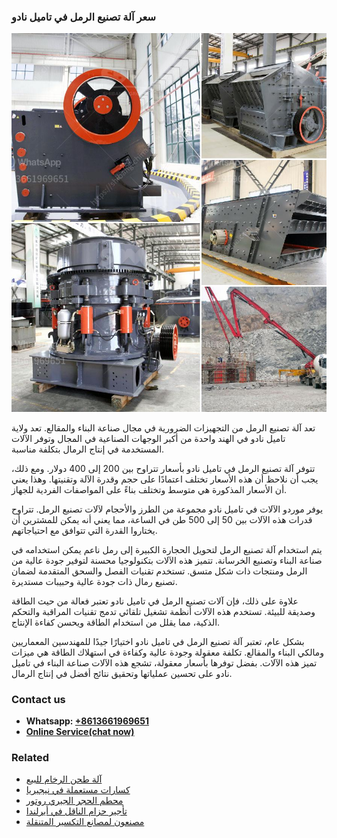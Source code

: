 <h3>سعر آلة تصنيع الرمل في تاميل نادو</h3><img src='1701850954.jpg' alt=''><p>تعد آلة تصنيع الرمل من التجهيزات الضرورية في مجال صناعة البناء والمقالع. تعد ولاية تاميل نادو في الهند واحدة من أكبر الوجهات الصناعية في المجال وتوفر الآلات المستخدمة في إنتاج الرمال بتكلفة مناسبة.</p><p>تتوفر آلة تصنيع الرمل في تاميل نادو بأسعار تتراوح بين 200 إلى 400 دولار. ومع ذلك، يجب أن نلاحظ أن هذه الأسعار تختلف اعتمادًا على حجم وقدرة الآلة وتقنيتها. وهذا يعني أن الأسعار المذكورة هي متوسط ​​وتختلف بناءً على المواصفات الفردية للجهاز.</p><p>يوفر موردو الآلات في تاميل نادو مجموعة من الطرز والأحجام لآلات تصنيع الرمل. تتراوح قدرات هذه الآلات بين 50 إلى 500 طن في الساعة، مما يعني أنه يمكن للمشترين أن يختاروا القدرة التي تتوافق مع احتياجاتهم.</p><p>يتم استخدام آلة تصنيع الرمل لتحويل الحجارة الكبيرة إلى رمل ناعم يمكن استخدامه في صناعة البناء وتصنيع الخرسانة. تتميز هذه الآلات بتكنولوجيا محسنة لتوفير جودة عالية من الرمل ومنتجات ذات شكل متسق. تستخدم تقنيات الفصل والسحق المتقدمة لضمان تصنيع رمال ذات جودة عالية وحبيبات مستديرة.</p><p>علاوة على ذلك، فإن آلات تصنيع الرمل في تاميل نادو تعتبر فعالة من حيث الطاقة وصديقة للبيئة. تستخدم هذه الآلات أنظمة تشغيل تلقائي تدمج تقنيات المراقبة والتحكم الذكية، مما يقلل من استخدام الطاقة ويحسن كفاءة الإنتاج.</p><p>بشكل عام، تعتبر آلة تصنيع الرمل في تاميل نادو اختيارًا جيدًا للمهندسين المعماريين ومالكي البناء والمقالع. تكلفة معقولة وجودة عالية وكفاءة في استهلاك الطاقة هي ميزات تميز هذه الآلات. بفضل توفرها بأسعار معقولة، تشجع هذه الآلات صناعة البناء في تاميل نادو على تحسين عملياتها وتحقيق نتائج أفضل في إنتاج الرمال.</p><h3>Contact us</h3><ul><li><strong>Whatsapp:&nbsp;<a href="https://wa.me/8613661969651">+8613661969651</a></strong></li><li><a href="https://swt.shibang-china.com/?git&amp;zhl&amp;سعر آلة تصنيع الرمل في تاميل نادو"><strong>Online Service(chat now)</strong></a></li></ul><h3>Related</h3><ul><li><a href='آلة طحن الرخام للبيع.md'>آلة طحن الرخام للبيع</a></li><li><a href='كسارات مستعملة في نيجيريا.md'>كسارات مستعملة في نيجيريا</a></li><li><a href='محطم الحجر الجيري روتور.md'>محطم الحجر الجيري روتور</a></li><li><a href='تأجير حزام الناقل في أيرلندا.md'>تأجير حزام الناقل في أيرلندا</a></li><li><a href='مصنعون لمصانع التكسير المتنقلة.md'>مصنعون لمصانع التكسير المتنقلة</a></li></ul>